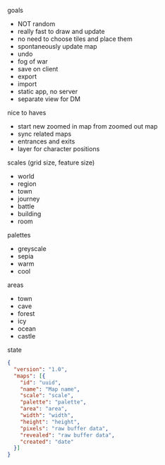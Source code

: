 goals

- NOT random
- really fast to draw and update
- no need to choose tiles and place them
- spontaneously update map
- undo
- fog of war
- save on client
- export
- import
- static app, no server
- separate view for DM

nice to haves

- start new zoomed in map from zoomed out map
- sync related maps
- entrances and exits
- layer for character positions

scales (grid size, feature size)

- world
- region
- town
- journey
- battle
- building
- room

palettes

- greyscale
- sepia
- warm
- cool

areas

- town
- cave
- forest
- icy
- ocean
- castle

state

```json
{
  "version": "1.0",
  "maps": [{
    "id": "uuid",
    "name": "Map name",
    "scale": "scale",
    "palette": "palette",
    "area": "area",
    "width": "width",
    "height": "height",
    "pixels": "raw buffer data",
    "revealed": "raw buffer data",
    "created": "date"
  }]
}
```
